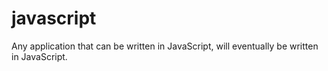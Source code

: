 # javascript
Any application that can be written in JavaScript, will eventually be written in JavaScript.

